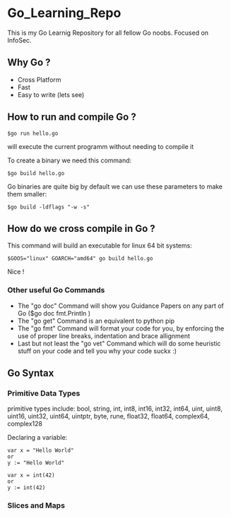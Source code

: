 # Go_Learning_Repo
This is my Go Learnig Repository for all fellow Go noobs. Focused on InfoSec.

## Why Go ?
- Cross Platform
- Fast 
- Easy to write (lets see)

## How to run and compile Go ?
```
$go run hello.go
```

will execute the current programm without needing to compile it

To create a binary we need this command:
```
$go build hello.go

```
Go binaries are quite big by default we can use these parameters to make them smaller:
```
$go build -ldflags "-w -s"

```
## How do we cross compile in Go ?

This command will build an executable for linux 64 bit systems:
```
$GOOS="linux" GOARCH="amd64" go build hello.go

```
Nice !

### Other useful Go Commands

- The "go doc" Command will show you Guidance Papers on any part of Go ($go doc fmt.Println )
- The "go get" Command is an equivalent to python pip 
- The "go fmt" Command will format your code for you, by enforcing the use of proper line breaks, indentation and brace allignment 
- Last but not least the "go vet" Command which will do some heuristic stuff on your code and tell you why your code suckx :)

## Go Syntax

### Primitive Data Types

primitive types include: bool, string, int, int8, int16, int32, int64, uint, uint8, uint16, uint32, uint64, uintptr, byte, rune, float32, float64, complex64, complex128

Declaring a variable:
```
var x = "Hello World"
or
y := "Hello World"

var x = int(42)
or 
y := int(42)
```

### Slices and Maps

